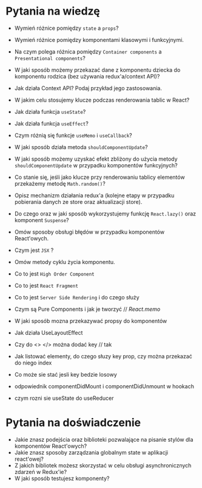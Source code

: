 # Pytania na wiedzę

- Wymień różnice pomiędzy `state` a `props`?
- Wymień różnice pomiędzy komponentami klasowymi i funkcyjnymi.
- Na czym polega różnica pomiędzy `Container components` a `Presentational components`?
- W jaki sposób możemy przekazać dane z komponentu dziecka do komponentu rodzica (bez używania redux'a/context API)?
- Jak działa Context API? Podaj przykład jego zastosowania.
- W jakim celu stosujemy klucze podczas renderowania tablic w React?
- Jak działa funkcja `useState`?
- Jak działa funkcja `useEffect`?
- Czym różnią się funkcje `useMemo` i `useCallback`?
- W jaki sposób działa metoda `shouldComponentUpdate`?
- W jaki sposób możemy uzyskać efekt zbliżony do użycia metody `shouldComponentUpdate` w przypadku komponentów funkcyjnych?
- Co stanie się, jeśli jako klucze przy renderowaniu tablicy elementów przekażemy metodę `Math.random()`?
- Opisz mechanizm działania redux'a (kolejne etapy w przypadku pobierania danych ze store oraz aktualizacji store).
- Do czego oraz w jaki sposób wykorzystujemy funkcję `React.lazy()` oraz komponent `Suspense`?
- Omów sposoby obsługi błędów w przypadku komponentów React'owych.
- Czym jest `JSX` ?
- Omów metody cyklu życia komponentu.
- Co to jest `High Order Component`
- Co to jest `React Fragment`
- Co to jest `Server Side Rendering` i do czego służy

- Czym są Pure Components i jak je tworzyć // _React.memo_
- W jaki sposób mozna przekazywać propsy do komponentów
- Jak działa UseLayoutEffect
- Czy do <> </> można dodać key // tak

- Jak listować elementy, do czego słuzy key prop, czy można przekazać do niego index
- Co może sie stać jesli key bedzie losowy
- odpowiednik componentDidMount i componentDidUnmount w hookach
- czym rozni sie useState do useReducer

# Pytania na doświadczenie

- Jakie znasz podejścia oraz biblioteki pozwalające na pisanie stylów dla komponentów React'owych?
- Jakie znasz sposoby zarządzania globalnym state w aplikacji react'owej?
- Z jakich bibliotek możesz skorzystać w celu obsługi asynchronicznych zdarzeń w Redux'ie?
- W jaki sposób testujesz komponenty?
